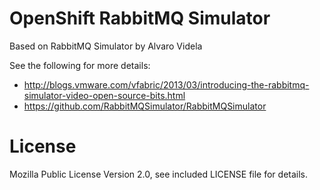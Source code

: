 OpenShift RabbitMQ Simulator
============================
Based on RabbitMQ Simulator by Alvaro Videla

See the following for more details:

* http://blogs.vmware.com/vfabric/2013/03/introducing-the-rabbitmq-simulator-video-open-source-bits.html
* https://github.com/RabbitMQSimulator/RabbitMQSimulator

License
=======
Mozilla Public License Version 2.0, see included LICENSE file for details.